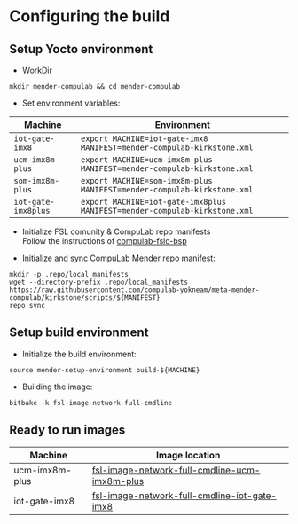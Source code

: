 # Configuring the build

## Setup Yocto environment

* WorkDir
```
mkdir mender-compulab && cd mender-compulab
```
* Set environment variables:

Machine | Environment |
--- | --- |
`iot-gate-imx8`  | `export MACHINE=iot-gate-imx8 MANIFEST=mender-compulab-kirkstone.xml`
`ucm-imx8m-plus` | `export MACHINE=ucm-imx8m-plus MANIFEST=mender-compulab-kirkstone.xml`
`som-imx8m-plus` | `export MACHINE=som-imx8m-plus MANIFEST=mender-compulab-kirkstone.xml`
`iot-gate-imx8plus` | `export MACHINE=iot-gate-imx8plus MANIFEST=mender-compulab-kirkstone.xml`

* Initialize FSL comunity & CompuLab repo manifests
<br>Follow the instructions of [compulab-fslc-bsp](https://github.com/compulab-yokneam/compulab-fslc-bsp/tree/kirkstone#initialize-repo-manifests)

* Initialize and sync CompuLab Mender repo manifest:
```
mkdir -p .repo/local_manifests
wget --directory-prefix .repo/local_manifests https://raw.githubusercontent.com/compulab-yokneam/meta-mender-compulab/kirkstone/scripts/${MANIFEST}
repo sync
```

## Setup build environment

* Initialize the build environment:
```
source mender-setup-environment build-${MACHINE}
```
* Building the image:
```
bitbake -k fsl-image-network-full-cmdline
```

## Ready to run images

Machine | Image location |
--- | --- |
ucm-imx8m-plus| [fsl-image-network-full-cmdline-ucm-imx8m-plus](https://drive.google.com/drive/folders/16DPTNdd6Xrw4SOaTygpNABTfPQo7dHR7)
iot-gate-imx8| [fsl-image-network-full-cmdline-iot-gate-imx8](https://drive.google.com/drive/folders/1KTiCyZ_ngQwKoH1WikYEhOok-O0_KCcc)
